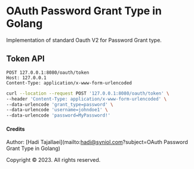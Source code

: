 # OAuth Password Grant Type in Golang
Implementation of standard Oauth V2 for Password Grant type.


## Token API

```text
POST 127.0.0.1:8080/oauth/token
Host: 127.0.0.1
Content-Type: application/x-www-form-urlencoded
```

```bash
curl --location --request POST '127.0.0.1:8080/oauth/token' \
--header 'Content-Type: application/x-www-form-urlencoded' \
--data-urlencode 'grant_type=password' \
--data-urlencode 'username=johndoe1' \
--data-urlencode 'password=MyPassword!'
```


#### Credits
Author: [Hadi Tajallaei](mailto:hadi@syniol.com?subject=OAuth Password Grant Type in Golang)

Copyright &copy; 2023. All rights reserved.
